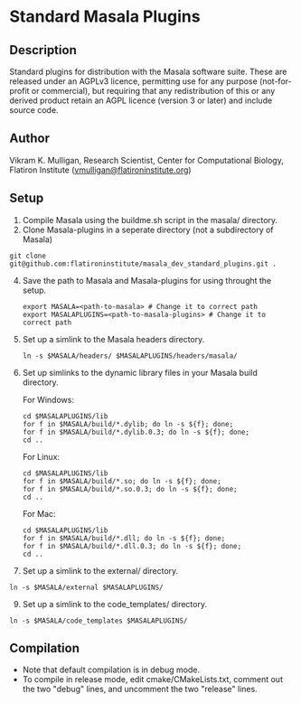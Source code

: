 # Standard Masala Plugins

## Description

Standard plugins for distribution with the Masala software suite.  These are released under an AGPLv3 licence, permitting use for any purpose (not-for-profit or commercial), but requiring that any redistribution of this or any derived product retain an AGPL licence (version 3 or later) and include source code.

## Author

Vikram K. Mulligan, Research Scientist, Center for Computational Biology, Flatiron Institute (vmulligan@flatironinstitute.org)

## Setup

1.  Compile Masala using the buildme.sh script in the masala/ directory.
2.  Clone Masala-plugins in a seperate directory (not a subdirectory of Masala)
   ```
   git clone git@github.com:flatironinstitute/masala_dev_standard_plugins.git .
   ```
4.  Save the path to Masala and Masala-plugins for using throught the setup. 
    ```
    export MASALA=<path-to-masala> # Change it to correct path
    export MASALAPLUGINS=<path-to-masala-plugins> # Change it to correct path
    ```
5.  Set up a simlink to the Masala headers directory.
    
    ```
    ln -s $MASALA/headers/ $MASALAPLUGINS/headers/masala/
    ```
    
6.  Set up simlinks to the dynamic library files in your Masala build directory.

    For Windows:
    ```
    cd $MASALAPLUGINS/lib
    for f in $MASALA/build/*.dylib; do ln -s ${f}; done;
    for f in $MASALA/build/*.dylib.0.3; do ln -s ${f}; done;
    cd ..
    ```

    For Linux:
    ```
    cd $MASALAPLUGINS/lib
    for f in $MASALA/build/*.so; do ln -s ${f}; done;
    for f in $MASALA/build/*.so.0.3; do ln -s ${f}; done;
    cd ..
    ```

    For Mac:
    ```
    cd $MASALAPLUGINS/lib
    for f in $MASALA/build/*.dll; do ln -s ${f}; done;
    for f in $MASALA/build/*.dll.0.3; do ln -s ${f}; done;
    cd ..
    ```
    
7.  Set up a simlink to the external/ directory.

  ```
  ln -s $MASALA/external $MASALAPLUGINS/
  ```
  
9.  Set up a simlink to the code_templates/ directory.

   ```
   ln -s $MASALA/code_templates $MASALAPLUGINS/
   ```

## Compilation

- Note that default compilation is in debug mode.
- To compile in release mode, edit cmake/CMakeLists.txt, comment out the two "debug" lines, and uncomment the two "release" lines.
